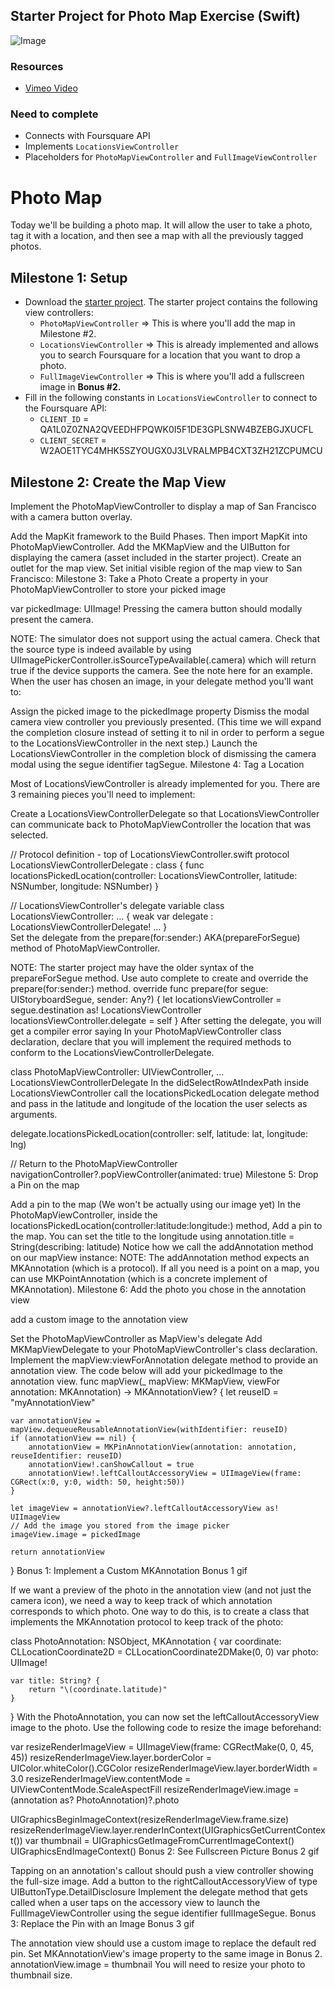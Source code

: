 ## Starter Project for Photo Map Exercise (Swift)
![Image](http://i.imgur.com/WIwqNtn.gif)

### Resources
- [Vimeo Video](https://vimeo.com/156644693/5fb0a0c959)

### Need to complete
- Connects with Foursquare API
- Implements `LocationsViewController`
- Placeholders for `PhotoMapViewController` and `FullImageViewController`

# Photo Map
Today we'll be building a photo map. It will allow the user to take a photo, tag it with a location, and then see a map with all the previously tagged photos.

## Milestone 1: Setup
- Download the [starter
  project](https://github.com/codepath/ios_photo_map/archive/master.zip). The
  starter project contains the following view controllers:
    - `PhotoMapViewController` => This is where you'll add the map in Milestone
      #2.
    - `LocationsViewController` => This is already implemented and allows you
      to search Foursquare for a location that you want to drop a photo.
    - `FullImageViewController` => This is where you'll add a fullscreen image
      in **Bonus #2.**
- Fill in the following constants in `LocationsViewController` to connect to the Foursquare API:
    - `CLIENT_ID` = QA1L0Z0ZNA2QVEEDHFPQWK0I5F1DE3GPLSNW4BZEBGJXUCFL
    - `CLIENT_SECRET` = W2AOE1TYC4MHK5SZYOUGX0J3LVRALMPB4CXT3ZH21ZCPUMCU

## Milestone 2: Create the Map View

Implement the PhotoMapViewController to display a map of San Francisco with a camera button overlay.

Add the MapKit framework to the Build Phases.
Then import MapKit into PhotoMapViewController.
Add the MKMapView and the UIButton for displaying the camera (asset included in the starter project).
Create an outlet for the map view.
Set initial visible region of the map view to San Francisco:
Milestone 3: Take a Photo
Create a property in your PhotoMapViewController to store your picked image

var pickedImage: UIImage!
Pressing the camera button should modally present the camera.

NOTE: The simulator does not support using the actual camera. Check that the source type is indeed available by using UIImagePickerController.isSourceTypeAvailable(.camera) which will return true if the device supports the camera. See the note here for an example.
When the user has chosen an image, in your delegate method you'll want to:

Assign the picked image to the pickedImage property
Dismiss the modal camera view controller you previously presented. (This time we will expand the completion closure instead of setting it to nil in order to perform a segue to the LocationsViewController in the next step.)
Launch the LocationsViewController in the completion block of dismissing the camera modal using the segue identifier tagSegue.
Milestone 4: Tag a Location

Most of LocationsViewController is already implemented for you. There are 3 remaining pieces you'll need to implement:

Create a LocationsViewControllerDelegate so that LocationsViewController can communicate back to PhotoMapViewController the location that was selected.

// Protocol definition - top of LocationsViewController.swift
protocol LocationsViewControllerDelegate : class {
   func locationsPickedLocation(controller: LocationsViewController, latitude: NSNumber, longitude: NSNumber)
}

// LocationsViewController's delegate variable
class LocationsViewController: … {
   weak var delegate : LocationsViewControllerDelegate!
   ...
}   
Set the delegate from the prepare(for:​sender:​) AKA(prepareForSegue) method of PhotoMapViewController.

NOTE: The starter project may have the older syntax of the prepareForSegue method. Use auto complete to create and override the prepare(for:​sender:​) method.
override func prepare(for segue: UIStoryboardSegue, sender: Any?) {
   let locationsViewController = segue.destination as! LocationsViewController
   locationsViewController.delegate = self
}
After setting the delegate, you will get a compiler error saying 
In your PhotoMapViewController class declaration, declare that you will implement the required methods to conform to the LocationsViewControllerDelegate.

class PhotoMapViewController: UIViewController, ... LocationsViewControllerDelegate
In the didSelectRowAtIndexPath inside LocationsViewController call the locationsPickedLocation delegate method and pass in the latitude and longitude of the location the user selects as arguments.

delegate.locationsPickedLocation(controller: self, latitude: lat, longitude: lng)

// Return to the PhotoMapViewController
navigationController?.popViewController(animated: true)
Milestone 5: Drop a Pin on the map


Add a pin to the map (We won't be actually using our image yet)
In the PhotoMapViewController, inside the locationsPickedLocation(controller:latitude:longitude:) method, Add a pin to the map.
You can set the title to the longitude using annotation.title = String(describing: latitude)
Notice how we call the addAnnotation method on our mapView instance:
NOTE: The addAnnotation method expects an MKAnnotation (which is a protocol). If all you need is a point on a map, you can use MKPointAnnotation (which is a concrete implement of MKAnnotation).
Milestone 6: Add the photo you chose in the annotation view


add a custom image to the annotation view

Set the PhotoMapViewController as MapView's delegate
Add MKMapViewDelegate to your PhotoMapViewController's class declaration.
Implement the mapView:viewForAnnotation delegate method to provide an annotation view. The code below will add your pickedImage to the annotation view.
func mapView(_ mapView: MKMapView, viewFor annotation: MKAnnotation) -> MKAnnotationView? {
    let reuseID = "myAnnotationView"

    var annotationView = mapView.dequeueReusableAnnotationView(withIdentifier: reuseID)
    if (annotationView == nil) {
        annotationView = MKPinAnnotationView(annotation: annotation, reuseIdentifier: reuseID)
        annotationView!.canShowCallout = true
        annotationView!.leftCalloutAccessoryView = UIImageView(frame: CGRect(x:0, y:0, width: 50, height:50))
    }

    let imageView = annotationView?.leftCalloutAccessoryView as! UIImageView
    // Add the image you stored from the image picker
    imageView.image = pickedImage

    return annotationView
}
Bonus 1: Implement a Custom MKAnnotation
Bonus 1 gif

If we want a preview of the photo in the annotation view (and not just the camera icon), we need a way to keep track of which annotation corresponds to which photo.
One way to do this, is to create a class that implements the MKAnnotation protocol to keep track of the photo:

class PhotoAnnotation: NSObject, MKAnnotation {
    var coordinate: CLLocationCoordinate2D = CLLocationCoordinate2DMake(0, 0)
    var photo: UIImage!

    var title: String? {
        return "\(coordinate.latitude)"
    }
}
With the PhotoAnnotation, you can now set the leftCalloutAccessoryView image to the photo. Use the following code to resize the image beforehand:

var resizeRenderImageView = UIImageView(frame: CGRectMake(0, 0, 45, 45))
resizeRenderImageView.layer.borderColor = UIColor.whiteColor().CGColor
resizeRenderImageView.layer.borderWidth = 3.0
resizeRenderImageView.contentMode = UIViewContentMode.ScaleAspectFill
resizeRenderImageView.image = (annotation as? PhotoAnnotation)?.photo

UIGraphicsBeginImageContext(resizeRenderImageView.frame.size)
resizeRenderImageView.layer.renderInContext(UIGraphicsGetCurrentContext())
var thumbnail = UIGraphicsGetImageFromCurrentImageContext()
UIGraphicsEndImageContext()
Bonus 2: See Fullscreen Picture
Bonus 2 gif

Tapping on an annotation's callout should push a view controller showing the full-size image.
Add a button to the rightCalloutAccessoryView of type UIButtonType.DetailDisclosure
Implement the delegate method that gets called when a user taps on the accessory view to launch the FullImageViewController using the segue identifier fullImageSegue.
Bonus 3: Replace the Pin with an Image
Bonus 3 gif

The annotation view should use a custom image to replace the default red pin.
Set MKAnnotationView's image property to the same image in Bonus 2. annotationView.image = thumbnail
You will need to resize your photo to thumbnail size.    
